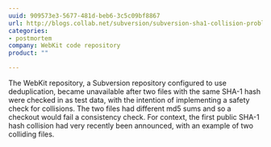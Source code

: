 ```yaml
---
uuid: 909573e3-5677-481d-beb6-3c5c09bf8867
url: http://blogs.collab.net/subversion/subversion-sha1-collision-problem-statement-prevention-remediation-options
categories:
- postmortem
company: WebKit code repository
product: ""

---
```


The WebKit repository, a Subversion repository configured to use deduplication, became unavailable after two files with the same SHA-1 hash were checked in as test data, with the intention of implementing a safety check for collisions. The two files had different md5 sums and so a checkout would fail a consistency check. For context, the first public SHA-1 hash collision had very recently been announced, with an example of two colliding files.
